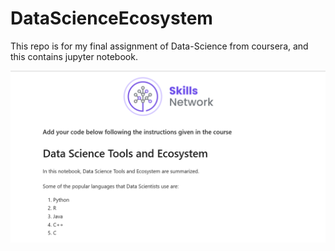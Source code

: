 # DataScienceEcosystem
This repo is for my final assignment of Data-Science from coursera, and this contains jupyter notebook.

![jupyter notebook](jupyter.png)
